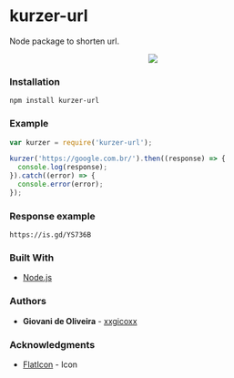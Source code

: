 # kurzer-url
Node package to shorten url.

<p align="center">
  <img src="https://i.imgur.com/QjtB6lU.png">
</p>

### Installation
````
npm install kurzer-url
````

### Example
```javascript
var kurzer = require('kurzer-url');

kurzer('https://google.com.br/').then((response) => {
  console.log(response);
}).catch((error) => {
  console.error(error);
});
```

### Response example
````
https://is.gd/YS736B
````

### Built With
* [Node.js](https://nodejs.org/en/)

### Authors
* **Giovani de Oliveira** - [xxgicoxx](https://github.com/xxgicoxx)

### Acknowledgments
* [FlatIcon](https://www.flaticon.com/) - Icon